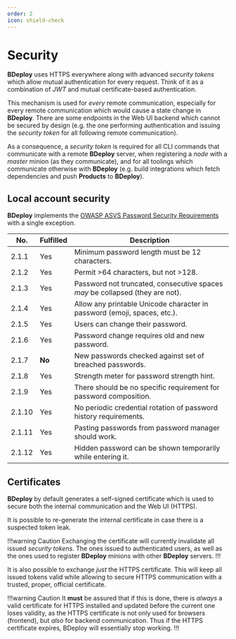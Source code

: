 ```yaml
---
order: 2
icon: shield-check
---
```


# Security

**BDeploy** uses HTTPS everywhere along with advanced _security tokens_ which allow mutual authentication for every request. Think of it as a combination of _JWT_ and mutual certificate-based authentication.

This mechanism is used for _every_ remote communication, especially for every remote communication which would cause a state change in **BDeploy**. There are some endpoints in the Web UI backend which cannot be secured by design (e.g. the one performing authentication and issuing the _security token_ for all following remote communication).

As a consequence, a _security token_ is required for all CLI commands that communicate with a remote **BDeploy** server, when registering a _node_ with a _master_ minion (as they communicate), and for all toolings which communicate otherwise with **BDeploy** (e.g. build integrations which fetch dependencies and push **Products** to **BDeploy**).

## Local account security

**BDeploy** implements the [OWASP ASVS Password Security Requirements](https://github.com/OWASP/ASVS/blob/master/4.0/en/0x11-V2-Authentication.md#v21-password-security) with a single exception.

| No.    | Fulfilled | Description                                                                   |
| ------ | --------- | ----------------------------------------------------------------------------- |
| 2.1.1  | Yes       | Minimum password length must be 12 characters.                                |
| 2.1.2  | Yes       | Permit >64 characters, but not >128.                                          |
| 2.1.3  | Yes       | Password not truncated, consecutive spaces _may_ be collapsed (they are not). |
| 2.1.4  | Yes       | Allow any printable Unicode character in password (emoji, spaces, etc.).      |
| 2.1.5  | Yes       | Users can change their password.                                              |
| 2.1.6  | Yes       | Password change requires old and new password.                                |
| 2.1.7  | **No**    | New passwords checked against set of breached passwords.                      |
| 2.1.8  | Yes       | Strength meter for password strength hint.                                     |
| 2.1.9  | Yes       | There should be no specific requirement for password composition.             |
| 2.1.10 | Yes       | No periodic credential rotation of password history requirements.             |
| 2.1.11 | Yes       | Pasting passwords from password manager should work.                          |
| 2.1.12 | Yes       | Hidden password can be shown temporarily while entering it.                   |

## Certificates

**BDeploy** by default generates a self-signed certificate which is used to secure both the internal communication and the Web UI (HTTPS).

It is possible to re-generate the internal certificate in case there is a suspected token leak.

!!!warning Caution
Exchanging the certificate will currently invalidate all issued _security tokens_. The ones issued to authenticated users, as well as the ones used to register **BDeploy** minions with other **BDeploy** servers.
!!!

It is also possible to exchange _just_ the HTTPS certificate. This will keep all issued tokens valid while allowing to secure HTTPS communication with a trusted, proper, official certificate.

!!!warning Caution
It **must** be assured that if this is done, there is _always_ a valid certificate for HTTPS installed and updated before the current one loses validity, as the HTTPS certificate is not only used for browsers (frontend), but _also_ for backend communication. Thus if the HTTPS certificate expires, BDeploy will essentially stop working.
!!!
